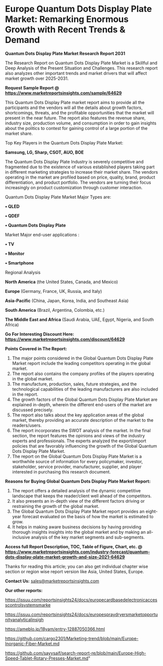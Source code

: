 # Europe Quantum Dots Display Plate Market: Remarking Enormous Growth with Recent Trends & Demand

<strong>Quantum Dots Display Plate Market Research Report 2031</strong>

The Research Report on Quantum Dots Display Plate Market is a Skillful and Deep Analysis of the Present Situation and Challenges. This research report also analyzes other important trends and market drivers that will affect market growth over 2025-2031.

<strong>Request Sample Report @ <a href=https://www.marketreportsinsights.com/sample/64629>https://www.marketreportsinsights.com/sample/64629</a></strong>

This Quantum Dots Display Plate market report aims to provide all the participants and the vendors will all the details about growth factors, shortcomings, threats, and the profitable opportunities that the market will present in the near future. The report also features the revenue share, industry size, production volume, and consumption in order to gain insights about the politics to contest for gaining control of a large portion of the market share.

Top Key Players in the Quantum Dots Display Plate Market:

<strong>Samsung, LG, Sharp, CSOT, AUO, BOE</strong>

The Quantum Dots Display Plate Industry is severely competitive and fragmented due to the existence of various established players taking part in different marketing strategies to increase their market share. The vendors operating in the market are profiled based on price, quality, brand, product differentiation, and product portfolio. The vendors are turning their focus increasingly on product customization through customer interaction.

Quantum Dots Display Plate Market Major Types are:

<strong>• QLED

• QDEF

• Quantum Dots Display Plate</strong>

Market Major end-user applications :

<strong>• TV

• Monitor 

• Smartphone</strong>

Regional Analysis

</u><strong><b>North America</b></strong> (the United States, Canada, and Mexico)

<strong><b>Europe </b></strong>(Germany, France, UK, Russia, and Italy)

<strong><b>Asia-Pacific</b></strong> (China, Japan, Korea, India, and Southeast Asia)

<strong><b>South America</b></strong> (Brazil, Argentina, Colombia, etc.)

<strong><b>The Middle East and Africa</b></strong> (Saudi Arabia, UAE, Egypt, Nigeria, and South Africa)

<strong>Go For Interesting Discount Here: <a href=https://www.marketreportsinsights.com/discount/64629>https://www.marketreportsinsights.com/discount/64629</a></strong>

<strong>Points Covered in The Report:</strong>
<ol>
  <li>The major points considered in the Global Quantum Dots Display Plate Market report include the leading competitors operating in the global market.</li>
  <li>The report also contains the company profiles of the players operating in the global market.</li>
  <li>The manufacture, production, sales, future strategies, and the technological capabilities of the leading manufacturers are also included in the report.</li>
  <li>The growth factors of the Global Quantum Dots Display Plate Market are explained in-depth, wherein the different end-users of the market are discussed precisely.</li>
  <li>The report also talks about the key application areas of the global market, thereby providing an accurate description of the market to the readers/users.</li>
  <li>The report incorporates the SWOT analysis of the market. In the final section, the report features the opinions and views of the industry experts and professionals. The experts analyzed the export/import policies that are favorably influencing the growth of the Global Quantum Dots Display Plate Market.</li>
  <li>The report on the Global Quantum Dots Display Plate Market is a worthwhile source of information for every policymaker, investor, stakeholder, service provider, manufacturer, supplier, and player interested in purchasing this research document.</li>
</ol>
<strong>Reasons for Buying Global Quantum Dots Display Plate Market Report:</strong>

<ol>
  <li>The report offers a detailed analysis of the dynamic competitive landscape that keeps the reader/client well ahead of the competitors.</li>
  <li>It also presents an in-depth view of the different factors driving or restraining the growth of the global market.</li>
  <li>The Global Quantum Dots Display Plate Market report provides an eight-year forecast evaluated on the basis of how the market is estimated to grow.</li>
  <li>It helps in making aware business decisions by having providing thorough insights insights into the global market and by making an all-inclusive analysis of the key market segments and sub-segments.</li>
</ol>
<strong>Access full Report Description, TOC, Table of Figure, Chart, etc. @ <a href=https://www.marketreportsinsights.com/industry-forecast/quantum-dots-display-plate-market-growth-and-size-2021-64629>https://www.marketreportsinsights.com/industry-forecast/quantum-dots-display-plate-market-growth-and-size-2021-64629</a></strong>


Thanks for reading this article; you can also get individual chapter wise section or region wise report version like Asia, United States, Europe.

<strong>Contact Us:</strong>
sales@marketreportsinsights.com

<strong>Our other reports:</strong>

<a href=https://issuu.com/reportsinsights24/docs/europecardbasedelectronicaccesscontrolsystemsmarke>https://issuu.com/reportsinsights24/docs/europecardbasedelectronicaccesscontrolsystemsmarke</a>

<a href=https://issuu.com/reportsinsights24/docs/europespraydryersmarketopportunityanalyticalinsigh>https://issuu.com/reportsinsights24/docs/europespraydryersmarketopportunityanalyticalinsigh</a>

<a href=https://ameblo.jp/18yam/entry-12887050366.html>https://ameblo.jp/18yam/entry-12887050366.html</a>

<a href=https://github.com/cargo2301/Marketing-trend/blob/main/Europe-Inorganic-Fiber-Market.md>https://github.com/cargo2301/Marketing-trend/blob/main/Europe-Inorganic-Fiber-Market.md</a>

<a href=https://github.com/sayysaif/search-report-re/blob/main/Europe-High-Speed-Tablet-Rotary-Presses-Market.md>https://github.com/sayysaif/search-report-re/blob/main/Europe-High-Speed-Tablet-Rotary-Presses-Market.md</a>"

